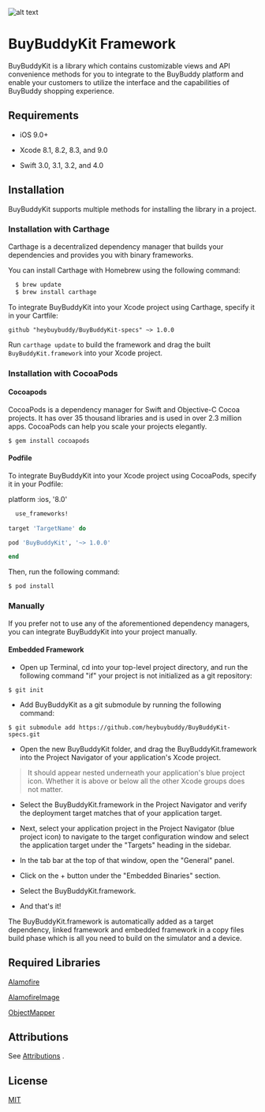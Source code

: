 ![alt text](https://github.com/heybuybuddy/BuyBuddyKit-specs/blob/master/images/buybuddy_logo2.png)

# BuyBuddyKit Framework

BuyBuddyKit is a library which contains customizable views and API convenience methods for you to integrate to the BuyBuddy platform and enable your customers to utilize the interface and the capabilities of BuyBuddy shopping experience.

## Requirements

* iOS 9.0+

* Xcode 8.1, 8.2, 8.3, and 9.0

* Swift 3.0, 3.1, 3.2, and 4.0

## Installation

BuyBuddyKit supports multiple methods for installing the library in a project.

### Installation with Carthage

Carthage is a decentralized dependency manager that builds your dependencies and provides you with binary frameworks.

You can install Carthage with Homebrew using the following command:

```ruby
  $ brew update
  $ brew install carthage
```

To integrate BuyBuddyKit into your Xcode project using Carthage, specify it in your Cartfile:

`github "heybuybuddy/BuyBuddyKit-specs" ~> 1.0.0`

Run `carthage update` to build the framework and drag the built `BuyBuddyKit.framework` into your Xcode project.

### Installation with CocoaPods

#### Cocoapods
CocoaPods is a dependency manager for Swift and Objective-C Cocoa projects. It has over 35 thousand libraries and is used in over 2.3 million apps. CocoaPods can help you scale your projects elegantly.

`$ gem install cocoapods`

#### Podfile

To integrate BuyBuddyKit into your Xcode project using CocoaPods, specify it in your Podfile:

platform :ios, '8.0'

```ruby
  use_frameworks!
  
target 'TargetName' do

pod 'BuyBuddyKit', '~> 1.0.0'

end
```
Then, run the following command:

`$ pod install`

### Manually

If you prefer not to use any of the aforementioned dependency managers, you can integrate BuyBuddyKit into your project manually.

#### Embedded Framework

* Open up Terminal, cd into your top-level project directory, and run the following command "if" your project is not initialized as a git repository:

`$ git init`

* Add BuyBuddyKit as a git submodule by running the following command:

`$ git submodule add https://github.com/heybuybuddy/BuyBuddyKit-specs.git`

* Open the new BuyBuddyKit folder, and drag the BuyBuddyKit.framework into the Project Navigator of your application's Xcode project.

> It should appear nested underneath your application's blue project icon. Whether it is above or below all the other Xcode groups does not matter.

* Select the BuyBuddyKit.framework in the Project Navigator and verify the deployment target matches that of your application target.

* Next, select your application project in the Project Navigator (blue project icon) to navigate to the target configuration window and select the application target under the "Targets" heading in the sidebar.

* In the tab bar at the top of that window, open the "General" panel.

* Click on the + button under the "Embedded Binaries" section.

* Select the BuyBuddyKit.framework.

* And that's it!

The BuyBuddyKit.framework is automatically added as a target dependency, linked framework and embedded framework in a copy files build phase which is all you need to build on the simulator and a device.

## Required Libraries

[Alamofire](https://github.com/Alamofire/Alamofire)

[AlamofireImage](https://github.com/Alamofire/AlamofireImage)

[ObjectMapper](https://github.com/Hearst-DD/ObjectMapper)

## Attributions

See  [Attributions](../master/ATTRIBUTIONS)
.

## License

[MIT](../master/LICENSE)
